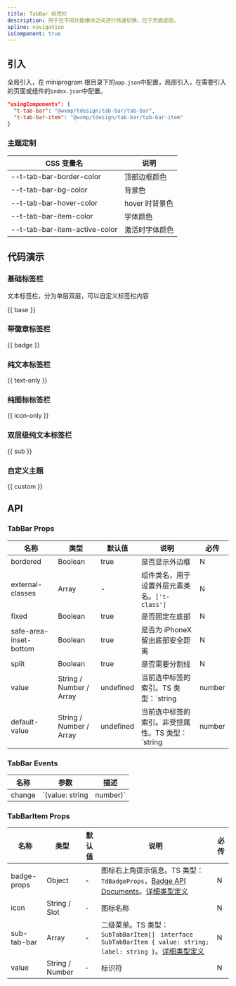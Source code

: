 ```yaml
---
title: TabBar 标签栏
description: 用于在不同功能模块之间进行快速切换，位于页面底部。
spline: navigation
isComponent: true
---
```


## 引入

全局引入，在 miniprogram 根目录下的`app.json`中配置，局部引入，在需要引入的页面或组件的`index.json`中配置。

```json
"usingComponents": {
  "t-tab-bar": "@wxmp/tdesign/tab-bar/tab-bar",
  "t-tab-bar-item": "@wxmp/tdesign/tab-bar/tab-bar-item"
}
```

### 主题定制

CSS 变量名|说明
--|--
--t-tab-bar-border-color|顶部边框颜色
--t-tab-bar-bg-color|背景色
--t-tab-bar-hover-color|hover 时背景色
--t-tab-bar-item-color | 字体颜色
--t-tab-bar-item-active-color | 激活时字体颜色
## 代码演示



### 基础标签栏

文本标签栏，分为单层双层，可以自定义标签栏内容

{{ base }}

### 带徽章标签栏

{{ badge }}

### 纯文本标签栏

{{ text-only }}

### 纯图标标签栏

{{ icon-only }}

### 双层级纯文本标签栏

{{ sub }}

### 自定义主题

{{ custom }}

## API
### TabBar Props

名称 | 类型 | 默认值 | 说明 | 必传
-- | -- | -- | -- | --
bordered | Boolean | true | 是否显示外边框 | N
external-classes | Array | - | 组件类名，用于设置外层元素类名。`['t-class']` | N
fixed | Boolean | true | 是否固定在底部 | N
safe-area-inset-bottom | Boolean | true | 是否为 iPhoneX 留出底部安全距离 | N
split | Boolean | true | 是否需要分割线 | N
value | String / Number / Array | undefined | 当前选中标签的索引。TS 类型：`string | number | Array<string | number>` | N
default-value | String / Number / Array | undefined | 当前选中标签的索引。非受控属性。TS 类型：`string | number | Array<string | number>` | N

### TabBar Events

名称 | 参数 | 描述
-- | -- | --
change | `(value: string | number)` | 选中标签切换时触发

### TabBarItem Props

名称 | 类型 | 默认值 | 说明 | 必传
-- | -- | -- | -- | --
badge-props | Object | - | 图标右上角提示信息。TS 类型：`TdBadgeProps`，[Badge API Documents](./badge?tab=api)。[详细类型定义](https://github.com/Tencent/tdesign-miniprogram/tree/develop/src/tab-bar/type.ts) | N
icon | String / Slot | - | 图标名称 | N
sub-tab-bar | Array | - | 二级菜单。TS 类型：`SubTabBarItem[] ` `interface SubTabBarItem { value: string; label: string }`。[详细类型定义](https://github.com/Tencent/tdesign-miniprogram/tree/develop/src/tab-bar/type.ts) | N
value | String / Number | - | 标识符 | N
